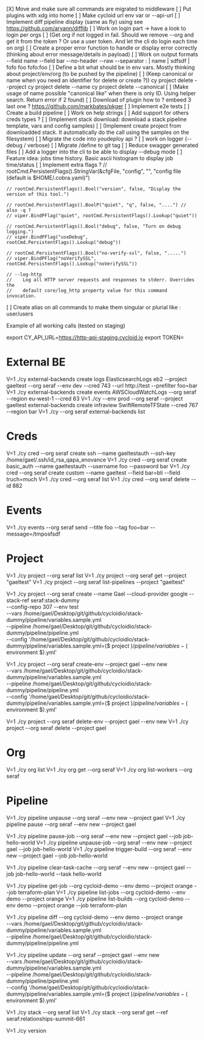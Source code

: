 [X] Move and make sure all commands are migrated to middleware
[ ] Put plugins with xdg into home
[ ] Make cycloid url env var or --api-url
[ ] Implement diff pipeline display (same as fly) using see https://github.com/aryann/difflib
[ ] Work on login part -> have a look to login per orgs
  [ ] (Get org if not logged in fail. Should we remove --org and get it from the token ? Or use a user token. And let the cli do login each time on org)
[ ] Create a proper error function to handle or display error correctly (thinking about error message/details in payload)
[ ] Work on output formats
      --field name --field bar --no-header --raw --separator :
      |    name   |  sdfsdf |
       fofo            foo
      fofo:foo
[ ] Define a bit what should be in env vars. Mostly thinking about project/env/org (to be pushed by the pipeline)
[ ] (Keep canonical or name when you need an identifier for delete or create ?))
      cy project delete --project
      cy project delete --name
      cy project delete --canonical
[ ] (Make usage of name possible "canonical like" when there is only ID. Using helper search. Return error if 2 found)
[ ] Download of plugin how to ? embeed 3 last one ? https://github.com/markbates/pkger
[ ] Implement e2e tests
[ ] Create a build pipeline
[ ] Work on help strings
[ ] Add support for others creds types ?
[ ] (Implement stack download: download a stack pipeline template, vars and config samples)
[ ] (Implement create project from downloadded stack. It automatically do the call using the samples on the filesystem)
[ ] Migrate the code into youdeploy api ?
[ ] work on logger (--debug / verbose)
[ ] Migrate /define to git tag
[ ] Reduce swagger generated files
[ ] Add a logger into the cli to be able to display --debug mode
[ ] Feature idea: jobs time history. Basic ascii histogram to display job time/status
[ ] Implement extra flags ?
	// rootCmd.PersistentFlags().StringVar(&cfgFile, "config", "", "config file (default is $HOME/.cobra.yaml)")

	// rootCmd.PersistentFlags().Bool("version", false, "Display the version of this tool.")

	// rootCmd.PersistentFlags().BoolP("quiet", "q", false, "....") // also -q ?
	// viper.BindPFlag("quiet", rootCmd.PersistentFlags().Lookup("quiet"))

	// rootCmd.PersistentFlags().Bool("debug", false, "Turn on debug logging.")
	// viper.BindPFlag("useDebug", rootCmd.PersistentFlags().Lookup("debug"))

	// rootCmd.PersistentFlags().Bool("no-verify-ssl", false, ".....")
	// viper.BindPFlag("noVerifySSL", rootCmd.PersistentFlags().Lookup("noVerifySSL"))

	// --log-http
	//    Log all HTTP server requests and responses to stderr. Overrides the
	//    default core/log_http property value for this command invocation.
[ ] Create alias on all commands to make them singular or plurial like : user/users


Example of all working calls (tested on staging)

export CY_API_URL=https://http-api-staging.cycloid.io
export TOKEN=

# External BE
V=1 ./cy  external-backends create logs ElasticsearchLogs eb2  --project gaeltest --org seraf --env dev --cred 743 --url http://test --prefilter foo=bar
V=1 ./cy  external-backends create events AWSCloudWatchLogs --org seraf --region eu-west-1 --cred 63
V=1 ./cy --env prod --org seraf --project gaeltest external-backends create infraview SwiftRemoteTFState  --cred 767 --region bar
V=1 ./cy --org seraf  external-backends list

# Creds
V=1 ./cy cred  --org seraf create ssh --name gaeltestauth  --ssh-key /home/gael/.ssh/id_rsa_qapa_enovance
V=1 ./cy cred  --org seraf create basic_auth --name gaeltestauth --username foo --password bar
V=1 ./cy cred  --org seraf create custom --name gaeltest  --field bar=bli --field truch=much
V=1 ./cy cred  --org seraf list
V=1 ./cy cred  --org seraf delete --id 882

# Events
V=1 ./cy events --org seraf send --title foo --tag foo=bar --message=/tmposfsdf

# Project
V=1 ./cy project --org seraf list
V=1 ./cy project --org seraf get --project "gaeltest"
V=1 ./cy project --org seraf list-pipelines --project "gaeltest"

V=1 ./cy project --org seraf  create --name Gael --cloud-provider google --stack-ref seraf:stack-dummy \
--config-repo 307 --env test \
--vars /home/gael/Desktop/git/github/cycloidio/stack-dummy/pipeline/variables.sample.yml \
--pipeline /home/gael/Desktop/git/github/cycloidio/stack-dummy/pipeline/pipeline.yml \
--config '/home/gael/Desktop/git/github/cycloidio/stack-dummy/pipeline/variables.sample.yml=($ project $)/pipeline/variables-($ environment $).yml'

V=1 ./cy project --org seraf create-env --project gael --env new  \
--vars /home/gael/Desktop/git/github/cycloidio/stack-dummy/pipeline/variables.sample.yml \
--pipeline /home/gael/Desktop/git/github/cycloidio/stack-dummy/pipeline/pipeline.yml  \
--config '/home/gael/Desktop/git/github/cycloidio/stack-dummy/pipeline/variables.sample.yml=($ project $)/pipeline/variables-($ environment $).yml'

V=1 ./cy project --org seraf delete-env --project gael --env new
V=1 ./cy project --org seraf  delete --project gael

# Org
V=1 ./cy org list
V=1 ./cy org get --org seraf
V=1 ./cy org list-workers --org seraf

# Pipeline
V=1 ./cy pipeline unpause --org seraf --env new --project gael
V=1 ./cy pipeline pause --org seraf --env new --project gael

V=1 ./cy pipeline pause-job --org seraf --env new --project gael --job job-hello-world
V=1 ./cy pipeline unpause-job --org seraf --env new --project gael --job job-hello-world
V=1 ./cy pipeline trigger-build --org seraf --env new --project gael --job job-hello-world

V=1 ./cy pipeline clear-task-cache --org seraf --env new --project gael --job job-hello-world --task hello-world

V=1 ./cy pipeline get-job --org cycloid-demo --env demo --project orange --job terraform-plan
V=1 ./cy pipeline list-jobs --org cycloid-demo --env demo --project orange
V=1 ./cy pipeline list-builds --org cycloid-demo --env demo --project orange --job terraform-plan

V=1 ./cy pipeline diff --org cycloid-demo --env demo --project orange \
--vars /home/gael/Desktop/git/github/cycloidio/stack-dummy/pipeline/variables.sample.yml \
--pipeline /home/gael/Desktop/git/github/cycloidio/stack-dummy/pipeline/pipeline.yml

V=1 ./cy pipeline update --org seraf --project gael --env new \
--vars /home/gael/Desktop/git/github/cycloidio/stack-dummy/pipeline/variables.sample.yml \
--pipeline /home/gael/Desktop/git/github/cycloidio/stack-dummy/pipeline/pipeline.yml \
--config '/home/gael/Desktop/git/github/cycloidio/stack-dummy/pipeline/variables.sample.yml=($ project $)/pipeline/variables-($ environment $).yml'

V=1 ./cy stack  --org seraf  list
V=1 ./cy stack  --org seraf  get --ref seraf:relationships-summit-661

V=1 ./cy version
